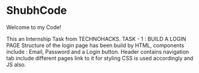 # ShubhCode
Welcome to my Code!

This an Internship Task from TECHNOHACKS.
TASK - 1 : BUILD A LOGIN PAGE
Structure of the login page has been build by HTML, components include : Email, Password and a Login button. Header contains navigation tab include different pages link to it for styling CSS is used accordingly and JS also.

